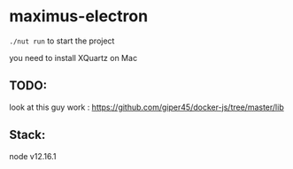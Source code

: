 # maximus-electron

`./nut run` to start the project

you need to install XQuartz on Mac


## TODO:
look at this guy work : https://github.com/giper45/docker-js/tree/master/lib

## Stack:
node v12.16.1